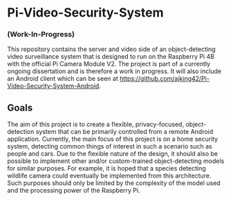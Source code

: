 # Pi-Video-Security-System

### (Work-In-Progress)

This repository contains the server and video side of an object-detecting video surveillance system that is designed to run on the Raspberry Pi 4B with the
official Pi Camera Module V2. The project is part of a currently ongoing dissertation and is therefore a work in progress. It will also include an Android client which can be seen at https://github.com/ajking42/Pi-Video-Security-System-Android.

## Goals

The aim of this project is to create a flexible, privacy-focused, object-detection system that can be primarily controlled from a remote Android application.
Currently, the main focus of this project is on a home security system, detecting common things of interest in such a scenario such as people and cars. 
Due to the flexible nature of the design, it should also be possible to implement other and/or custom-trained object-detecting models for similar purposes. For example, it is hoped that
a species detecting wildlife camera could eventually be implemented from this architecture. Such purposes should only be limited by the complexity of the model
used and the processing power of the Raspberry Pi.
